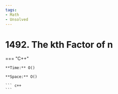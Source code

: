 ```yaml
---
tags:
- Math
- Unsolved
---
```



# 1492. The kth Factor of n

=== "C++"

    **Time:** O()

    **Space:** O()

    ``` c++
    ```